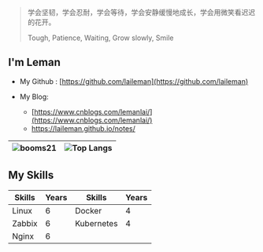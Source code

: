 > 学会坚韧，学会忍耐，学会等待，学会安静缓慢地成长，学会用微笑看迟迟的花开。
>
> Tough,  Patience, Waiting, Grow slowly,  Smile

## I'm Leman    

- My Github : [https://github.com/laileman](https://github.com/laileman)

- My Blog:
  -  [https://www.cnblogs.com/lemanlai/](https://www.cnblogs.com/lemanlai/)
  - https://laileman.github.io/notes/

| ![booms21](https://github-readme-stats.vercel.app/api?username=laileman&show_icons=true&include_all_commits=true?count_private=true?include_all_commits=true&theme=vue) | ![Top Langs](https://github-readme-stats.vercel.app/api/top-langs/?username=laileman&layout=compact) |
| ------------------------------------------------------------ | ------------------------------------------------------------ |



## My Skills

| Skills | Years | Skills     | Years |
| ------ | ----- | ---------- | ----- |
| Linux  | 6     | Docker     | 4     |
| Zabbix | 6     | Kubernetes | 4     |
| Nginx  | 6     |            |       |

